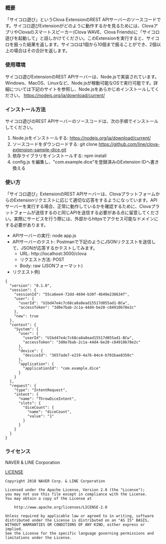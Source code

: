 ### 概要
「サイコロ遊び」というClova ExtensionのREST APIサーバーのソースコードです。サイコロ遊びExtensionがどのように動作するかを見るためには、ClovaアプリやClovaのスマートスピーカー(Clova WAVE、Clova Friends)に「サイコロ遊びを起動して」と話しかけてください。このExtensionを実行すると、サイコロを振った結果を返します。サイコロは1個から10個まで振ることができ、2個以上の場合はその合計を返します。

### 使用環境
サイコロ遊びExtensionのREST APIサーバーは、Node.jsで実装されています。Windows、MacOS、Linuxなど、Node.jsが稼動可能なOSで実行可能です。詳細については下記のサイトを参照し、Node.jsをあらかじめインストールしてください。
https://nodejs.org/ja/download/current/

### インストール方法
サイコロ遊びのREST APIサーバーのソースコードは、次の手順でインストールしてください。
1) Node.jsをインストールする: https://nodejs.org/ja/download/current/
2) ソースコードをダウンロードする: git clone https://github.com/line/clova-extension-sample-dice.git
3) 依存ライブラリをインストールする: npm install
4) config.js を編集し、"com.example.dice"を登録済みのExtension IDへ書き換える

### 使い方
「サイコロ遊び」ExtensionのREST APIサーバーは、ClovaプラットフォームからのExtensionリクエストに応じて適切な応答をするようになっています。APIサーバーを実行する場合、正常に動作しているかを確認するために、Clovaプラットフォームが送信するのと同じAPIを送信する必要がある点に留意してください。実際にサービスを行う際には、外部からhttpsでアクセス可能なドメインにする必要があります。
- APIサーバーの実行: node app.js
- APIサーバーのテスト: Postmanで下記のようにJSONリクエストを送信して、JSONが応答するかテストしてみます。
    - URL: http://localhost:3000/clova
    - リクエスト方法: POST
    - Body: raw (JSONフォーマット)
- リクエスト例)
```
{
  "version": "0.1.0",
  "session": {
    "sessionId": "55ca6ee4-72dd-4694-b30f-4b49e238634f",
    "user": {
      "userId": "U1bd47e4c7c68ca8a8ead15517d055ad1-BCw",
      "accessToken": "3d0e7bab-2c1a-44d4-be20-c84910b78e2c"
    },
    "new": true
  },
  "context": {
    "System": {
      "user": {
        "userId": "U1bd47e4c7c68ca8a8ead15517d055ad1-BCw",
        "accessToken": "3d0e7bab-2c1a-44d4-be20-c84910b78e2c"
      },
      "device": {
        "deviceId": "3657ade7-e219-4a76-84c4-b701bae8350c"
      },
      "application": {
        "applicationId": "com.example.dice"
      }
    }
  },
  "request": {
    "type": "IntentRequest",
    "intent": {
      "name": "ThrowDiceIntent",
      "slots": {
        "diceCount": {
          "name": "diceCount",
          "value": "1"
        }
      }
    }
  }
}
```

### ライセンス
NAVER & LINE Corporation

[LICENSE](https://github.com/line/clova-extension-sample-dice/blob/github-public/LICENSE)

```
Copyright 2018 NAVER Corp. & LINE Corporation

Licensed under the Apache License, Version 2.0 (the "License");
you may not use this file except in compliance with the License.
You may obtain a copy of the License at

    http://www.apache.org/licenses/LICENSE-2.0

Unless required by applicable law or agreed to in writing, software
distributed under the License is distributed on an "AS IS" BASIS,
WITHOUT WARRANTIES OR CONDITIONS OF ANY KIND, either express or implied.
See the License for the specific language governing permissions and
limitations under the License.
```

